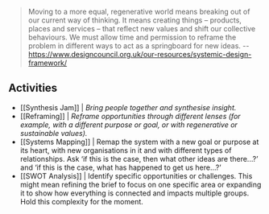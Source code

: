> Moving to a more equal, regenerative world means breaking out of our current way of thinking. It means creating things – products, places and services – that reflect new values and shift our collective behaviours. We must allow time and permission to reframe the problem in different ways to act as a springboard for new ideas.
-- https://www.designcouncil.org.uk/our-resources/systemic-design-framework/

## Activities

- [[Synthesis Jam]] | *Bring people together and synthesise insight.*
- [[Reframing]] | *Reframe opportunities through different lenses (for example, with a different purpose or goal, or with regenerative or sustainable values).*
- [[Systems Mapping]] | Remap the system with a new goal or purpose at its heart, with new organisations in it and with different types of relationships. Ask ‘if this is the case, then what other ideas are there...?’ and ‘if this is the case, what has happened to get us here...?’ 
- [[SWOT Analysis]] | Identify specific opportunities or challenges. This might mean refining the brief to focus on one specific area or expanding it to show how everything is connected and impacts multiple groups. Hold this complexity for the moment.
